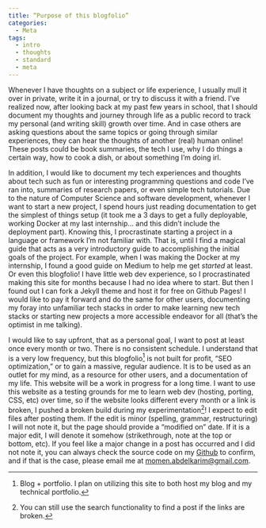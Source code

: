 ```yaml
---
title: “Purpose of this blogfolio”
categories:
  - Meta
tags:
  - intro
  - thoughts
  - standard
  - meta
--- 
```


Whenever I have thoughts on a subject or life experience, I usually mull it over in private, write it in a journal, or try to discuss it with a friend. I’ve realized now, after looking back at my past few years in school, that I should document my thoughts and journey through life as a public record to track my personal (and writing skill) growth over time. And in case others are asking questions about the same topics or going through similar experiences, they can hear the thoughts of another (real) human online! These posts could be book summaries, the tech I use, why I do things a certain way, how to cook a dish, or about something I’m doing irl.

In addition, I would like to document my tech experiences and thoughts about tech such as fun or interesting programming questions and code I’ve ran into, summaries of research papers, or even simple tech tutorials. Due to the nature of Computer Science and software development, whenever I want to start a new project, I spend hours just reading documentation to get the simplest of things setup (it took me a 3 days to get a fully deployable, working Docker at my last internship… and this didn’t include the deployment part). Knowing this, I procrastinate starting a project in a language or framework I’m not familiar with. That is, until I find a magical guide that acts as a very introductory guide to accomplishing the initial goals of the project. For example, when I was making the Docker at my internship, I found a good guide on Medium to help me get _started_ at least. Or even this blogfolio! I have little web dev experience, so I procrastinated making this site for months because I had no idea where to start. But then I found out I can fork a Jekyll theme and host it for free on Github Pages! I would like to pay it forward and do the same for other users, documenting my foray into unfamiliar tech stacks in order to make learning new tech stacks or starting new projects a more accessible endeavor for all (that’s the optimist in me talking).

I would like to say upfront, that as a personal goal, I want to post at least once every month or two. There is no consistent schedule. I understand that is a very low frequency, but this blogfolio[^1] is not built for profit, “SEO optimization,” or to gain a massive, regular audience. It is to be used as an outlet for my mind, as a resource for other users, and a documentation of my life. This website will be a work in progress for a long time. I want to use this website as a testing grounds for me to learn web dev (hosting, porting, CSS, etc) over time, so if the website looks different every month or a link is broken, I pushed a broken build during my experimentation[^2]! I expect to edit files after posting them. If the edit is minor (spelling, grammar, restructuring) I will not note it, but the page should provide a “modified on” date. If it is a major edit, I will denote it somehow (strikethrough, note at the top or bottom, etc). If you feel like a major change in a post has occurred and I did not note it, you can always check the source code on my [Github][1] to confirm, and if that is the case, please email me at momen.abdelkarim@gmail.com.

[^1]:	Blog + portfolio. I plan on utilizing this site to both host my blog and my technical portfolio.

[^2]:	You can still use the search functionality to find a post if the links are broken.

[1]:	https://github.com/momenabdelkarim/momenabdelkarim.github.io "source code for this blogfolio on my github"
